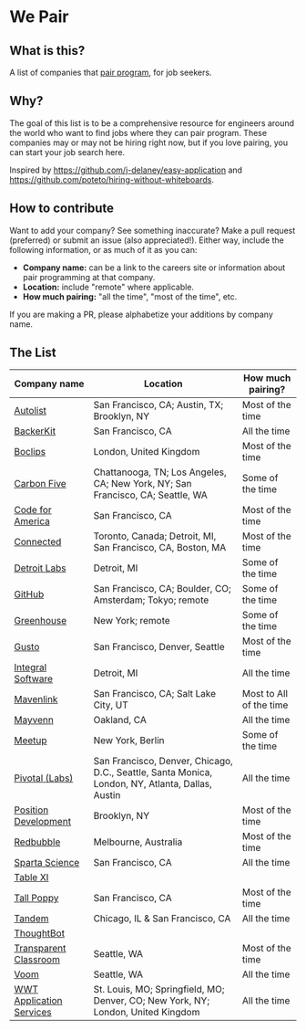 # We Pair

## What is this?

A list of companies that [pair program](https://en.wikipedia.org/wiki/Pair_programming), for job seekers.

## Why?

The goal of this list is to be a comprehensive resource for engineers around the world who want to find jobs where they can pair program. These companies may or may not be hiring right now, but if you love pairing, you can start your job search here.

Inspired by https://github.com/j-delaney/easy-application and https://github.com/poteto/hiring-without-whiteboards.

## How to contribute

Want to add your company? See something inaccurate? Make a pull request (preferred) or submit an issue (also appreciated!). Either way, include the following information, or as much of it as you can:

- **Company name:** can be a link to the careers site or information about pair programming at that company.
- **Location:** include "remote" where applicable.
- **How much pairing:** "all the time", "most of the time", etc.

If you are making a PR, please alphabetize your additions by company name.

## The List
|Company name|Location|How much pairing?|
|---|---|---|
|[Autolist](https://www.autolist.com/about-us#jobs)|San Francisco, CA; Austin, TX; Brooklyn, NY|Most of the time|
|[BackerKit](https://www.keyvalues.com/backerkit)|San Francisco, CA|All the time|
|[Boclips](https://www.boclips.com/careers)|London, United Kingdom|Most of the time|
|[Carbon Five](https://www.carbonfive.com/)|Chattanooga, TN; Los Angeles, CA; New York, NY; San Francisco, CA; Seattle, WA|Some of the time|
|[Code for America](https://www.codeforamerica.org/jobs)|San Francisco, CA|Most of the time|
|[Connected](https://www.connected.io/careers)|Toronto, Canada; Detroit, MI, San Francisco, CA, Boston, MA|Most of the time|
|[Detroit Labs](https://www.detroitlabs.com/careers/)|Detroit, MI|Some of the time|
|[GitHub](https://www.keyvalues.com/github)|San Francisco, CA; Boulder, CO; Amsterdam; Tokyo; remote|Some of the time|
|[Greenhouse](https://engineering.greenhouse.io)|New York; remote|Some of the time|
|[Gusto](https://www.keyvalues.com/gusto)|San Francisco, Denver, Seattle|Most of the time|
|[Integral Software](https://www.integral.io/careers)|Detroit, MI|All the time|
|[Mavenlink](https://www.mavenlink.com/careers)|San Francisco, CA; Salt Lake City, UT|Most to All of the time|
|[Mayvenn](https://jobs.mayvenn.com/)|Oakland, CA|All the time|
|[Meetup](https://www.meetup.com/careers)|New York, Berlin|Some of the time|
|[Pivotal (Labs)](https://pivotal.io/careers)|San Francisco, Denver, Chicago, D.C., Seattle, Santa Monica, London, NY, Atlanta, Dallas, Austin|All the time|
|[Position Development](https://www.keyvalues.com/position-development)|Brooklyn, NY|Most of the time|
|[Redbubble](https://www.keyvalues.com/redbubble)|Melbourne, Australia|Most of the time|
|[Sparta Science](https://github.com/sparta-science/engineer-job-posting)|San Francisco, CA|All the time|
|[Table XI](https://www.tablexi.com/careers)|||
|[Tall Poppy](https://tallpoppy.io/careers)|San Francisco, CA|Most of the time|
|[Tandem](https://madeintandem.com)|Chicago, IL & San Francisco, CA|All the time|
|[ThoughtBot](https://thoughtbot.com/)|||
|[Transparent Classroom](http://transparentclassroom.com)|Seattle, WA|Most of the time|
|[Voom](https://www.keyvalues.com/voom)|Seattle, WA|All the time|
|[WWT Application Services](https://www.wwt.com/careers/)|St. Louis, MO; Springfield, MO; Denver, CO; New York, NY; London, United Kingdom|All the time|
